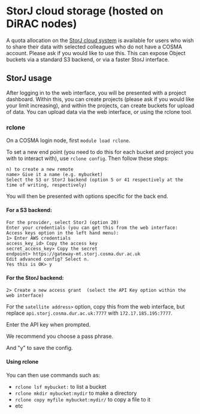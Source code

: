 # StorJ cloud storage (hosted on DiRAC nodes)

A quota allocation on the [StorJ cloud system](https://satellite.storj.cosma.dur.ac.uk/) is available for users who wish to share their data with selected colleagues who do not have a COSMA account.  Please ask if you would like to use this.  This can expose Object buckets via a standard S3 backend, or via a faster StorJ interface.

## StorJ usage

After logging in to the web interface, you will be presented with a project dashboard.  Within this, you can create projects (please ask if you would like your limit increasing), and within the projects, can create buckets for upload of data.  You can upload data via the web interface, or using the rclone tool.

### rclone

On a COSMA login node, first `module load rclone`.

To set a new end point (you need to do this for each bucket and project you with to interact with), use `rclone config`.  Then follow these steps:

```
n) to create a new remote
name> Give it a name (e.g. mybucket)
Select the S3 or StorJ backend (option 5 or 41 respectively at the time of writing, respectively)
```

You will then be presented with options specific for the back end.

#### For a S3 backend:

```
For the provider, select StorJ (option 20)
Enter your credentials (you can get this from the web interface: Access keys option in the left hand menu):
1> Enter AWS credentials
access_key_id> Copy the access key
secret_access_key> Copy the secret
endpoint> https://gateway-mt.storj.cosma.dur.ac.uk
Edit advanced config? Select n.
Yes this is OK> y
```

#### For the StorJ backend:

```
2> Create a new access grant  (select the API Key option within the web interface)
```

For the `satellite address>` option, copy this from the web interface, but replace `api.storj.cosma.dur.ac.uk:7777` with `172.17.185.195:7777`.

Enter the API key when prompted.

We recommend you choose a pass phrase.

And "y" to save the config.

#### Using rclone

You can then use commands such as:

- `rclone lsf mybucket:` to list a bucket
- `rclone mkdir mybucket:mydir` to make a directory
- `rclone copy myfile mybucket:mydir/` to copy a file to it
- etc

